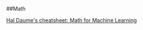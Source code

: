 ##Math 

[Hal Daume's cheatsheet: Math for Machine Learning](http://users.umiacs.umd.edu/~hal/courses/2013S_ML/math4ml.pdf)
